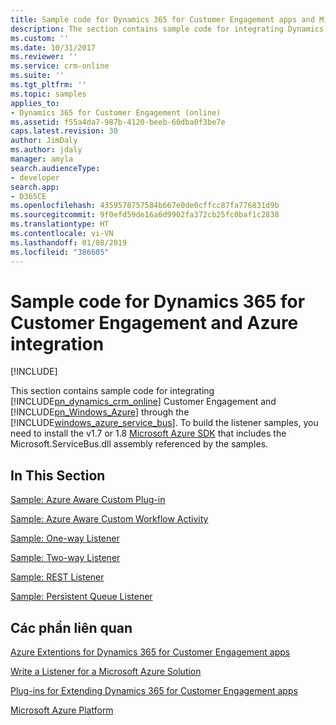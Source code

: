 ```yaml
---
title: Sample code for Dynamics 365 for Customer Engagement apps and Microsoft Azure integration (Developer Guide for Dynamics 365 for Customer Engagement apps) | MicrosoftDocs
description: The section contains sample code for integrating Dynamics 365 for Customer Engagement (online) Customer Engagement and Azure through the Azure Service Bus.
ms.custom: ''
ms.date: 10/31/2017
ms.reviewer: ''
ms.service: crm-online
ms.suite: ''
ms.tgt_pltfrm: ''
ms.topic: samples
applies_to:
- Dynamics 365 for Customer Engagement (online)
ms.assetid: f55a4da7-987b-4120-beeb-60dba0f3be7e
caps.latest.revision: 30
author: JimDaly
ms.author: jdaly
manager: amyla
search.audienceType:
- developer
search.app:
- D365CE
ms.openlocfilehash: 4359578757584b667e0de0cffcc87fa776831d9b
ms.sourcegitcommit: 9f0efd59de16a6d9902fa372cb25fc0baf1c2838
ms.translationtype: HT
ms.contentlocale: vi-VN
ms.lasthandoff: 01/08/2019
ms.locfileid: "386605"
---
```

# <a name="sample-code-for-dynamics-365-for-customer-engagement-and-azure-integration"></a>Sample code for Dynamics 365 for Customer Engagement and Azure integration

[!INCLUDE[](../includes/cc_applies_to_update_9_0_0.md)]

This section contains sample code for integrating [!INCLUDE[pn_dynamics_crm_online](../includes/pn-dynamics-crm-online.md)] Customer Engagement and [!INCLUDE[pn_Windows_Azure](../includes/pn-windows-azure.md)] through the [!INCLUDE[windows_azure_service_bus](../includes/windows-azure-service-bus.md)]. To build the listener samples, you need to install the v1.7 or 1.8 [Microsoft Azure SDK](http://azure.microsoft.com/downloads/archive-net-downloads/) that includes the Microsoft.ServiceBus.dll assembly referenced by the samples.  
  
## <a name="in-this-section"></a>In This Section  
 [Sample: Azure Aware Custom Plug-in](sample-azure-aware-custom-plugin.md)  
  
 [Sample: Azure Aware Custom Workflow Activity](sample-azure-aware-custom-workflow-activity.md)  
  
 [Sample: One-way Listener](sample-one-way-listener.md)  
  
 [Sample: Two-way Listener](sample-two-way-listener.md)  
  
 [Sample: REST Listener](sample-rest-listener.md)  
  
 [Sample: Persistent Queue Listener](sample-persistent-queue-listener.md)  
  
## <a name="related-sections"></a>Các phần liên quan  
 [Azure Extentions for Dynamics 365 for Customer Engagement apps](azure-extensions.md)  
  
 [Write a Listener for a Microsoft Azure Solution](write-listener-application-azure-solution.md)  
  
 [Plug-ins for Extending Dynamics 365 for Customer Engagement apps](write-plugin-extend-business-processes.md)  
  
 [Microsoft Azure Platform](http://go.microsoft.com/fwlink/p/?LinkId=237366)
